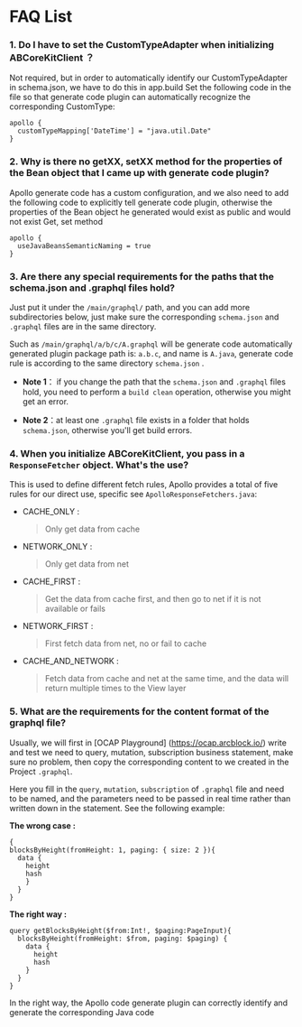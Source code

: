 # FAQ List

### 1. Do I have to set the CustomTypeAdapter when initializing ABCoreKitClient ？

Not required, but in order to automatically identify our CustomTypeAdapter in schema.json, we have to do this in app.build Set the following code in the file so that generate code plugin can automatically recognize the corresponding CustomType:
 
```
apollo {
  customTypeMapping['DateTime'] = "java.util.Date"
}
```

### 2. Why is there no getXX, setXX method for the properties of the Bean object that I came up with generate code plugin?

Apollo generate code has a custom configuration, and we also need to add the following code to explicitly tell generate code plugin, otherwise the properties of the Bean object he generated would exist as public and would not exist Get, set method

```
apollo {
  useJavaBeansSemanticNaming = true
}
```

### 3. Are there any special requirements for the paths that the schema.json and .graphql files hold?

Just put it under the `/main/graphql/` path, and you can add more subdirectories below, just make sure the corresponding `schema.json` and `.graphql` files are in the same directory.

Such as `/main/graphql/a/b/c/A.graphql` will be generate code automatically generated plugin package path is: `a.b.c`, and name is `A.java`, generate code rule is according to the same directory `schema.json` .

- **Note 1**： if you change the path that the `schema.json` and `.graphql` files hold, you need to perform a `build clean` operation, otherwise you might get an error.

- **Note 2**：at least one `.graphql` file exists in a folder that holds `schema.json`, otherwise you'll get build errors.

### 4. When you initialize ABCoreKitClient, you pass in a `ResponseFetcher` object. What's the use?

This is used to define different fetch rules, Apollo provides a total of five rules for our direct use, specific see `ApolloResponseFetchers.java`:

- CACHE_ONLY :

  > Only get data from cache
  
- NETWORK_ONLY : 
	
  > Only get data from net

- CACHE_FIRST :

  > Get the data from cache first, and then go to net if it is not available or fails

- NETWORK_FIRST :

  > First fetch data from net, no or fail to cache

- CACHE_AND_NETWORK :

  > Fetch data from cache and net at the same time, and the data will return multiple times to the View layer 

### 5. What are the requirements for the content format of the graphql file?

Usually, we will first in [OCAP Playground] (https://ocap.arcblock.io/) write and test we need to query, mutation, subscription business statement, make sure no problem, then copy the corresponding content to we created in the Project `.graphql`.

Here you fill in the `query`, `mutation`, `subscription` of `.graphql` file and need to be named, and the parameters need to be passed in real time rather than written down in the statement. See the following example:

**The wrong case :**

```
{
blocksByHeight(fromHeight: 1, paging: { size: 2 }){
  data {
    height
    hash
    }
  }
}
```

**The right way :** 

```
query getBlocksByHeight($from:Int!, $paging:PageInput){
  blocksByHeight(fromHeight: $from, paging: $paging) {
    data {
      height
      hash
    }
  }
}
```

In the right way, the Apollo code generate plugin can correctly identify and generate the corresponding Java code


